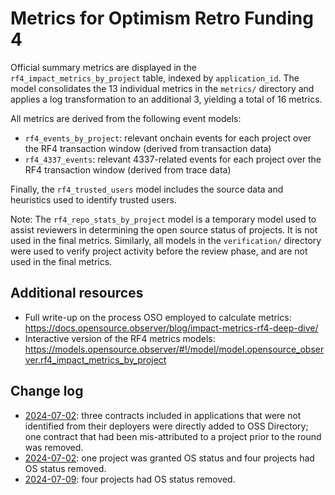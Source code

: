 # Metrics for Optimism Retro Funding 4

Official summary metrics are displayed in the `rf4_impact_metrics_by_project` table, indexed by `application_id`. The model consolidates the 13 individual metrics in the `metrics/` directory and applies a log transformation to an additional 3, yielding a total of 16 metrics.

All metrics are derived from the following event models:

- `rf4_events_by_project`: relevant onchain events for each project over the RF4 transaction window (derived from transaction data)
- `rf4_4337_events`: relevant 4337-related events for each project over the RF4 transaction window (derived from trace data)

Finally, the `rf4_trusted_users` model includes the source data and heuristics used to identify trusted users.

Note: The `rf4_repo_stats_by_project` model is a temporary model used to assist reviewers in determining the open source status of projects. It is not used in the final metrics. Similarly, all models in the `verification/` directory were used to verify project activity before the review phase, and are not used in the final metrics.

## Additional resources

- Full write-up on the process OSO employed to calculate metrics: https://docs.opensource.observer/blog/impact-metrics-rf4-deep-dive/
- Interactive version of the RF4 metrics models: https://models.opensource.observer/#!/model/model.opensource_observer.rf4_impact_metrics_by_project

## Change log
- [2024-07-02](https://github.com/opensource-observer/oss-directory/commit/bd68bc42af89d08a38553bf1e83deff95342df3a): three contracts included in applications that were not identified from their deployers were directly added to OSS Directory; one contract that had been mis-attributed to a project prior to the round was removed.
- [2024-07-02](https://docs.google.com/spreadsheets/d/1f6zQCCR2OmaM7bsjVU22YcVP4J_JmLaEKLc-YIDjCkw/edit?usp=sharing): one project was granted OS status and four projects had OS status removed.
- [2024-07-09](https://docs.google.com/spreadsheets/d/1f6zQCCR2OmaM7bsjVU22YcVP4J_JmLaEKLc-YIDjCkw/edit?usp=sharing): four projects had OS status removed.
